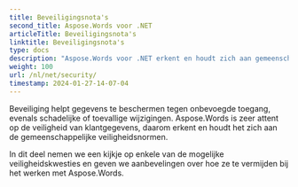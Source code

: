 ```yaml
---
title: Beveiligingsnota's
second_title: Aspose.Words voor .NET
articleTitle: Beveiligingsnota's
linktitle: Beveiligingsnota's
type: docs
description: "Aspose.Words voor .NET erkent en houdt zich aan gemeenschappelijke veiligheidsnormen om een hoog niveau van gegevensbeveiliging te waarborgen. Bekijk mogelijke veiligheidskwesties en aanbevelingen over hoe deze te vermijden C#."
weight: 100
url: /nl/net/security/
timestamp: 2024-01-27-14-07-04
---
```


Beveiliging helpt gegevens te beschermen tegen onbevoegde toegang, evenals schadelijke of toevallige wijzigingen. Aspose.Words is zeer attent op de veiligheid van klantgegevens, daarom erkent en houdt het zich aan de gemeenschappelijke veiligheidsnormen.

In dit deel nemen we een kijkje op enkele van de mogelijke veiligheidskwesties en geven we aanbevelingen over hoe ze te vermijden bij het werken met Aspose.Words.
